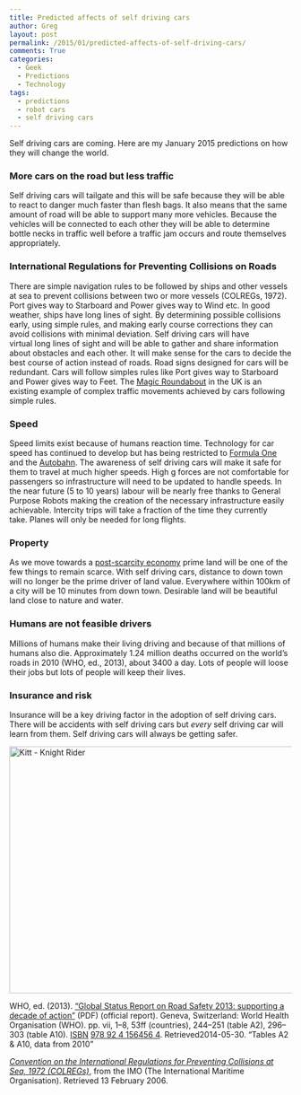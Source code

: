 ```yaml
---
title: Predicted affects of self driving cars
author: Greg
layout: post
permalink: /2015/01/predicted-affects-of-self-driving-cars/
comments: True
categories:
  - Geek
  - Predictions
  - Technology
tags:
  - predictions
  - robot cars
  - self driving cars
---
```

Self driving cars are coming. Here are my January 2015 predictions on how they will change the world.

### More cars on the road but less traffic

Self driving cars will tailgate and this will be safe because they will be able to react to danger much faster than flesh bags. It also means that the same amount of road will be able to support many more vehicles. Because the vehicles will be connected to each other they will be able to determine bottle necks in traffic well before a traffic jam occurs and route themselves appropriately.

### International Regulations for Preventing Collisions on Roads

There are simple navigation rules to be followed by ships and other vessels at sea to prevent collisions between two or more vessels (COLREGs, 1972). Port gives way to Starboard and Power gives way to Wind etc. In good weather, ships have long lines of sight. By determining possible collisions early, using simple rules, and making early course corrections they can avoid collisions with minimal deviation. Self driving cars will have virtual long lines of sight and will be able to gather and share information about obstacles and each other. It will make sense for the cars to decide the best course of action instead of roads. Road signs designed for cars will be redundant. Cars will follow simples rules like Port gives way to Starboard and Power gives way to Feet. The [Magic Roundabout][1] in the UK is an existing example of complex traffic movements achieved by cars following simple rules.

### Speed

Speed limits exist because of humans reaction time. Technology for car speed has continued to develop but has being restricted to [Formula One][2] and the [Autobahn][3]. The awareness of self driving cars will make it safe for them to travel at much higher speeds. High g forces are not comfortable for passengers so infrastructure will need to be updated to handle speeds. In the near future (5 to 10 years) labour will be nearly free thanks to General Purpose Robots making the creation of the necessary infrastructure easily achievable. Intercity trips will take a fraction of the time they currently take. Planes will only be needed for long flights.

### Property

As we move towards a [post-scarcity economy][4] prime land will be one of the few things to remain scarce. With self driving cars, distance to down town will no longer be the prime driver of land value. Everywhere within 100km of a city will be 10 minutes from down town. Desirable land will be beautiful land close to nature and water.

### Humans are not feasible drivers

Millions of humans make their living driving and because of that millions of humans also die. Approximately 1.24 million deaths occurred on the world’s roads in 2010 (WHO, ed., 2013), about 3400 a day. Lots of people will loose their jobs but lots of people will keep their lives.

### Insurance and risk

Insurance will be a key driving factor in the adoption of self driving cars. There will be accidents with self driving cars but *every* self driving car will learn from them. Self driving cars will always be getting safer.

[<img class="alignnone size-large wp-image-1453" src="http://gregology.net/wp-content/uploads/2015/01/knight-rider-1024x744.jpg" alt="Kitt - Knight Rider" width="605" height="440" />][5]

WHO, ed. (2013). <a class="external text" href="http://www.who.int/iris/bitstream/10665/78256/1/9789241564564_eng.pdf" rel="nofollow">&#8220;Global Status Report on Road Safety 2013: supporting a decade of action&#8221;</a> (PDF) (official report). Geneva, Switzerland: World Health Organisation (WHO). pp. vii, 1–8, 53ff (countries), 244–251 (table A2), 296–303 (table A10). [ISBN][6] [978 92 4 156456 4][7]<span class="reference-accessdate">. Retrieved<span class="nowrap">2014-05-30</span></span>. <q>Tables A2 & A10, data from 2010</q>

<a class="external text" href="http://www.imo.org/Conventions/mainframe.asp?topic_id=257&doc_id=649" rel="nofollow"><i>Convention on the International Regulations for Preventing Collisions at Sea, 1972 (COLREGs)</i></a>, from the IMO (The International Maritime Organisation). Retrieved 13 February 2006.

 [1]: https://en.wikipedia.org/wiki/Magic_Roundabout_(Swindon)
 [2]: https://en.wikipedia.org/wiki/Formula_One_car
 [3]: https://en.wikipedia.org/wiki/Autobahn
 [4]: https://en.wikipedia.org/wiki/Post-scarcity_economy
 [5]: http://gregology.net/wp-content/uploads/2015/01/knight-rider.jpg
 [6]: https://en.wikipedia.org/wiki/International_Standard_Book_Number "International Standard Book Number"
 [7]: https://en.wikipedia.org/wiki/Special:BookSources/978_92_4_156456_4 "Special:BookSources/978 92 4 156456 4"
